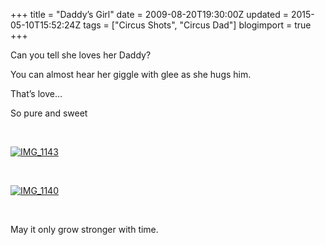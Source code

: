 +++
title = "Daddy’s Girl"
date = 2009-08-20T19:30:00Z
updated = 2015-05-10T15:52:24Z
tags = ["Circus Shots", "Circus Dad"]
blogimport = true 
+++

Can you tell she loves her Daddy?&#160; 

You can almost hear her giggle with glee as she hugs him.&#160; 

That’s love…

So pure and sweet

&#160;

[![IMG_1143](https://latc.s3.amazonaws.com/wp-content/uploads/2009/08/IMG_1143.jpg "IMG_1143")](https://latc.s3.amazonaws.com/wp-content/uploads/2009/08/IMG_1143.jpg)

&#160;

[![IMG_1140](https://latc.s3.amazonaws.com/wp-content/uploads/2009/08/IMG_1140.jpg "IMG_1140")](https://latc.s3.amazonaws.com/wp-content/uploads/2009/08/IMG_1140.jpg)&#160; 

&#160;

May it only grow stronger with time.
